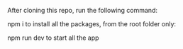After cloning this repo, run the following command:

npm i to install all the packages, from the root folder only:

npm run dev to start all the app  
